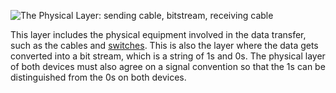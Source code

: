 ![The Physical Layer: sending cable, bitstream, receiving cable](https://cf-assets.www.cloudflare.com/slt3lc6tev37/1HQ1W5P4XAinIdM37DTu4U/900ccdceda346baf03ce8b9f977d2974/osi_model_physical_layer_1.png "The Physical Layer")

This layer includes the physical equipment involved in the data transfer, such as the cables and [switches](https://www.cloudflare.com/learning/network-layer/what-is-a-network-switch/). This is also the layer where the data gets converted into a bit stream, which is a string of 1s and 0s. The physical layer of both devices must also agree on a signal convention so that the 1s can be distinguished from the 0s on both devices.